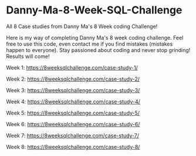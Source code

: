 # Danny-Ma-8-Week-SQL-Challenge
All 8 Case studies from Danny Ma's 8 Week coding Challenge!

Here is my way of completing Danny Ma's 8 week coding challenge. Feel free to use this code, even contact me if you find mistakes (mistakes happen to everyone). 
Stay passioned about coding and never stop grinding! Results will come!

Week 1: https://8weeksqlchallenge.com/case-study-1/

Week 2: https://8weeksqlchallenge.com/case-study-2/

Week 3: https://8weeksqlchallenge.com/case-study-3/

Week 4: https://8weeksqlchallenge.com/case-study-4/

Week 5: https://8weeksqlchallenge.com/case-study-5/

Week 6: https://8weeksqlchallenge.com/case-study-6/

Week 7: https://8weeksqlchallenge.com/case-study-7/

Week 8: https://8weeksqlchallenge.com/case-study-8/
